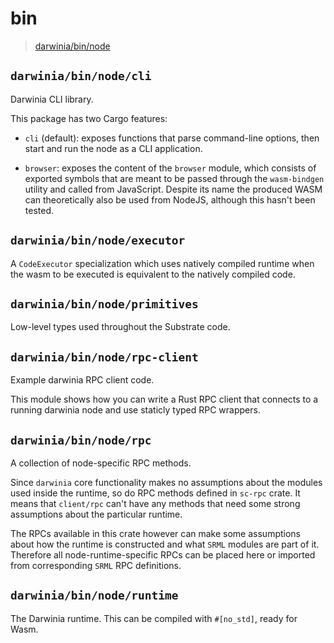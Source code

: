 # bin

> [darwinia/bin/node][0]

## `darwinia/bin/node/cli`

Darwinia CLI library.

This package has two Cargo features:

- `cli` (default): exposes functions that parse command-line options, then start and run the
node as a CLI application.

- `browser`: exposes the content of the `browser` module, which consists of exported symbols
that are meant to be passed through the `wasm-bindgen` utility and called from JavaScript.
Despite its name the produced WASM can theoretically also be used from NodeJS, although this
hasn't been tested.


## `darwinia/bin/node/executor`

A `CodeExecutor` specialization which uses natively compiled runtime when the wasm to be executed is equivalent to the natively compiled code.

## `darwinia/bin/node/primitives`

Low-level types used throughout the Substrate code.

## `darwinia/bin/node/rpc-client`

Example darwinia RPC client code.

This module shows how you can write a Rust RPC client that connects to a running darwinia node and use staticly typed RPC wrappers.

## `darwinia/bin/node/rpc`

A collection of node-specific RPC methods.

Since `darwinia` core functionality makes no assumptions about the modules used inside the runtime, so do RPC methods defined in `sc-rpc` crate. It means that `client/rpc` can't have any methods that need some strong assumptions about the particular runtime.

The RPCs available in this crate however can make some assumptions about how the runtime is constructed and what `SRML` modules are part of it. Therefore all node-runtime-specific RPCs can be placed here or imported from corresponding `SRML` RPC definitions.

## `darwinia/bin/node/runtime`

The Darwinia runtime. This can be compiled with `#[no_std]`, ready for Wasm.


[0]: https://github.com/darwinia-network/darwinia/tree/develop/bin/node
